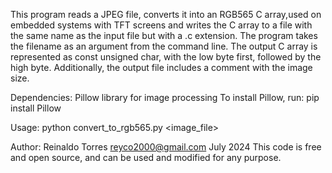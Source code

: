 
This program reads a JPEG file, converts it into an RGB565 C array,used on embedded systems with TFT screens
and writes the C array to a file with the same name as the input file but with a .c extension.
The program takes the filename as an argument from the command line.
The output C array is represented as const unsigned char, with the low byte first, followed by the high byte.
Additionally, the output file includes a comment with the image size.
 
 Dependencies: Pillow library for image processing
 To install Pillow, run: pip install Pillow
 
 Usage: python convert_to_rgb565.py <image_file>


 Author: Reinaldo Torres reyco2000@gmail.com July 2024
 This code is free and open source, and can be used and modified for any purpose.

